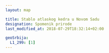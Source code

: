 ```yaml
---
layout: map

title: Stablo atlaskog kedra u Novom Sadu
designation: Spomenik prirode
last_modified_at: 2018-07-29T18:32:14+02:00

geoSrbija:
  L1_299: [1]
---
```

